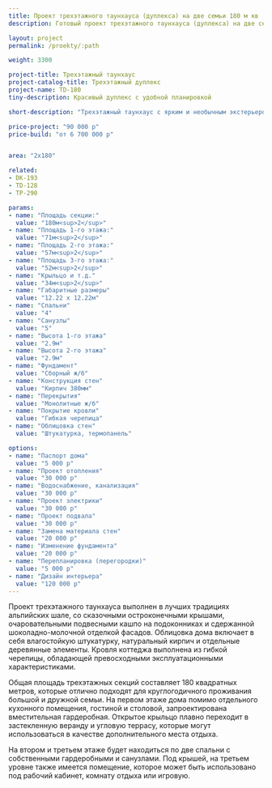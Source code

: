 ```yaml
---
title: Проект трехэтажного таунхауса (дуплекса) на две семьи 180 м кв
description: Готовый проект трехэтажного таунхауса (дуплекса) на две семьи, из кирпича, газобетона или пеноблока. Площадь секции&#58; 180 м.кв.

layout: project
permalink: /proekty/:path

weight: 3300

project-title: Трехэтажный таунхаус
project-catalog-title: Трехэтажный дуплекс
project-name: TD-180
tiny-description: Красивый дуплекс с удобной планировкой

short-description: "Трехэтажный таунхаус с ярким и необычным экстерьером станет «изюминкой» вашего участка. Крестообразная форма внутреннего пространства делает планировку дома рациональной и интересной. Вместительная кухня плавно переходит в помещения гостиной и столовой, из которой попадаете на открытую террасу. Веранда может стать прекрасным зимним садом с вашими любимыми растениями, которые будут радовать красотой и теплом."

price-project: "90 000 р"
price-build: "от 6 700 000 р"


area: "2x180"

related:
- DK-193
- TD-128
- TP-290

params:
- name: "Площадь секции:"
  value: "180м<sup>2</sup>"
- name: "Площадь 1-го этажа:"
  value: "71м<sup>2</sup>"
- name: "Площадь 2-го этажа:"
  value: "57м<sup>2</sup>"
- name: "Площадь 3-го этажа:"
  value: "52м<sup>2</sup>"
- name: "Крыльцо и т.д."
  value: "34м<sup>2</sup>"
- name: "Габаритные размеры"
  value: "12.22 x 12.22м"
- name: "Спальни"
  value: "4"
- name: "Санузлы"
  value: "5"
- name: "Высота 1-го этажа"
  value: "2.9м"
- name: "Высота 2-го этажа"
  value: "2.9м"
- name: "Фундамент"
  value: "Сборный ж/б"
- name: "Конструкция стен"
  value: "Кирпич 380мм"
- name: "Перекрытия"
  value: "Монолитные ж/б"
- name: "Покрытие кровли"
  value: "Гибкая черепица"
- name: "Облицовка стен"
  value: "Штукатурка, термопанель"

options:
- name: "Паспорт дома"
  value: "5 000 р"
- name: "Проект отопления"
  value: "30 000 р"
- name: "Водоснабжение, канализация"
  value: "30 000 р"
- name: "Проект электрики"
  value: "30 000 р"
- name: "Проект подвала"
  value: "30 000 р"
- name: "Замена материала стен"
  value: "20 000 р"
- name: "Изменение фундамента"
  value: "20 000 р"
- name: "Перепланировка (перегородки)"
  value: "5 000 р"
- name: "Дизайн интерьера"
  value: "120 000 р"
---
```

Проект трехэтажного таунхауса выполнен в лучших традициях альпийских шале, со сказочными остроконечными крышами, очаровательными подвесными кашпо на подоконниках и сдержанной шоколадно-молочной отделкой фасадов. Облицовка дома включает в себя влагостойкую штукатурку, натуральный кирпич и отдельные деревянные элементы. Кровля коттеджа выполнена из гибкой черепицы, обладающей превосходными эксплуатационными характеристиками.

Общая площадь трехэтажных секций составляет 180 квадратных метров, которые отлично подходят для круглогодичного проживания большой и дружной семьи. На первом этаже дома помимо отдельного кухонного помещения, гостиной и столовой, запроектирована вместительная гардеробная. Открытое крыльцо плавно переходит в застекленную веранду и угловую террасу, которые могут использоваться в качестве дополнительного места отдыха.

На втором и третьем этаже будет находиться по две спальни с собственными гардеробными и санузлами. Под крышей, на третьем уровне также имеется помещение, которое может быть использовано под рабочий кабинет, комнату отдыха или игровую.